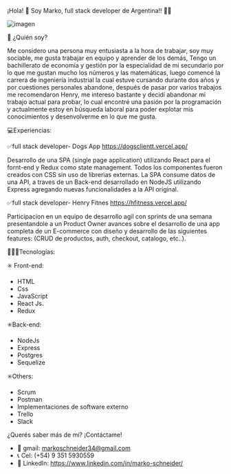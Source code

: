 ¡Hola! 👋 Soy Marko, full stack developer de Argentina!! 🤍💙

![imagen](https://user-images.githubusercontent.com/99920480/190208015-b8dcca83-47d6-44ce-9a1f-82f32b43903c.png)


👀 ¿Quién soy?

 Me considero una persona muy entusiasta a la hora de trabajar, soy muy sociable, me gusta trabajar en equipo y aprender de los demás, Tengo un bachillerato de economía y gestión por la especialidad de mi secundario por lo que me gustan mucho los números y las matemáticas, luego comencé la carrera de ingeniería industrial la cual estuve cursando durante dos años y por cuestiones personales abandone, después de pasar por varios trabajos me recomendaron Henry, me intereso bastante y decidí abandonar mi trabajo actual para probar, lo cual encontré una pasión por la programación y actualmente estoy en búsqueda laboral para poder explotar mis conocimientos y desenvolverme en lo que me gusta.

💻Experiencias:

✅full stack developer- Dogs App 
https://dogsclientt.vercel.app/

Desarrollo de una SPA (single page application) utilizando React para el fornt-end y Redux como state management. Todos los componentes fueron creados con CSS sin uso de librerias externas. La SPA consume datos de una API, a traves de un Back-end desarrollado en NodeJS utilizando Express agregando nuevas funcionalidades a la API original.

✅full stack developer- Henry Fitnes
https://hfitness.vercel.app/

Participacion en un equipo de desarrollo agil con sprints de una semana presentandole a un Product Owner avances sobre el desarrollo de una app completa de un E-commerce con diseño y desarrollo de las siguientes features: (CRUD de productos, auth, checkout, catalogo, etc..).

👨🏼‍💻Tecnologías:

✳️ Front-end:
- HTML
- Css
- JavaScript
- React Js.
- Redux

✳️Back-end:
- NodeJs
- Express
- Postgres
- Sequelize

✳️Others:
- Scrum
- Postman
- Implementaciones de software externo
- Trello
- Slack

¿Querés saber más de mi? ¡Contáctame!

- 📩 gmail:  markoschneider34@gmail.com
- 📞 Cel: (+54) 9 351 5930559
- 💬 LinkedIn: https://www.linkedin.com/in/marko-schneider/
